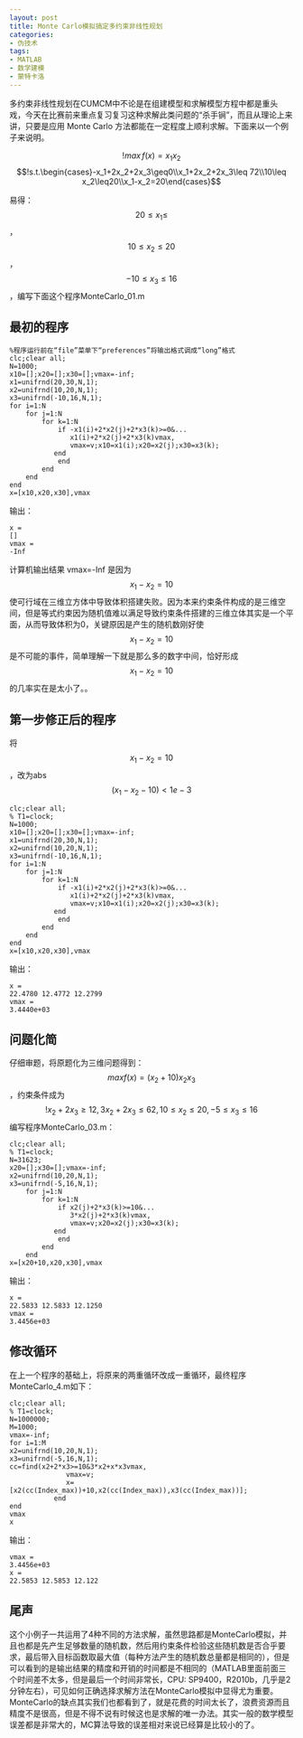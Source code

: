 ```yaml
---
layout: post
title: Monte Carlo模拟搞定多约束非线性规划
categories:
- 伪技术
tags:
- MATLAB
- 数学建模
- 蒙特卡洛
---
```


多约束非线性规划在CUMCM中不论是在组建模型和求解模型方程中都是重头戏，今天在比赛前来重点复习复习这种求解此类问题的“杀手锏”，而且从理论上来讲，只要是应用 Monte Carlo 方法都能在一定程度上顺利求解。下面来以一个例子来说明。

$$!max\, f(x)=x_1x_2$$
$$!s.t.\begin{cases}-x_1+2x_2+2x_3\geq0\\x_1+2x_2+2x_3\leq 72\\10\leq x_2\leq20\\x_1-x_2=20\end{cases}$$

易得：$$20\leq x_1\leq$$，$$10\leq x_2\leq 20$$，$$-10\leq x_3 \leq 16$$，编写下面这个程序MonteCarlo_01.m

## 最初的程序

    %程序运行前在“file”菜单下“preferences”将输出格式调成“long”格式
    clc;clear all;
    N=1000;
    x10=[];x20=[];x30=[];vmax=-inf;
    x1=unifrnd(20,30,N,1);
    x2=unifrnd(10,20,N,1);
    x3=unifrnd(-10,16,N,1);
    for i=1:N
        for j=1:N
            for k=1:N
                if -x1(i)+2*x2(j)+2*x3(k)>=0&...
                   x1(i)+2*x2(j)+2*x3(k)vmax,
                   vmax=v;x10=x1(i);x20=x2(j);x30=x3(k);
               end
                end
            end
        end
    end
    x=[x10,x20,x30],vmax

输出：
    
    x =
    []
    vmax =
    -Inf

计算机输出结果 vmax=-Inf 是因为$$x_1-x_2=10$$使可行域在三维立方体中导致体积搭建失败。因为本来约束条件构成的是三维空间，但是等式约束因为随机值难以满足导致约束条件搭建的三维立体其实是一个平面，从而导致体积为0，关键原因是产生的随机数刚好使$$x_1-x_2=10$$是不可能的事件，简单理解一下就是那么多的数字中间，恰好形成$$x_1-x_2=10$$的几率实在是太小了。。

## 第一步修正后的程序

将$$x_1-x_2=10$$，改为abs$$(x_1-x_2-10)<1e-3$$
  
    clc;clear all;
    % T1=clock;
    N=1000;
    x10=[];x20=[];x30=[];vmax=-inf;
    x1=unifrnd(20,30,N,1);
    x2=unifrnd(10,20,N,1);
    x3=unifrnd(-10,16,N,1);
    for i=1:N
        for j=1:N
            for k=1:N
                if -x1(i)+2*x2(j)+2*x3(k)>=0&...
                   x1(i)+2*x2(j)+2*x3(k)vmax,
                   vmax=v;x10=x1(i);x20=x2(j);x30=x3(k);
               end
                end
            end
        end
    end
    x=[x10,x20,x30],vmax

输出：

    x =
    22.4780 12.4772 12.2799
    vmax =
    3.4440e+03

## 问题化简

仔细审题，将原题化为三维问题得到：$$max f(x)=(x_2+10)x_2x_3$$，约束条件成为
$$!x_2+2x_3\geq 12, 3x_2+2x_3\leq 62, 10\leq x_2\leq 20, -5\leq x_3\leq 16$$
编写程序MonteCarlo_03.m：
    
    clc;clear all;
    % T1=clock;
    N=31623;
    x20=[];x30=[];vmax=-inf;
    x2=unifrnd(10,20,N,1);
    x3=unifrnd(-5,16,N,1);
        for j=1:N
            for k=1:N
                if x2(j)+2*x3(k)>=10&...
                   3*x2(j)+2*x3(k)vmax,
                   vmax=v;x20=x2(j);x30=x3(k);
               end
                end
            end
        end
    x=[x20+10,x20,x30],vmax

输出：
    
    x =
    22.5833 12.5833 12.1250
    vmax =
    3.4456e+03

## 修改循环
在上一个程序的基础上，将原来的两重循环改成一重循环，最终程序MonteCarlo_4.m如下：
    
    clc;clear all;
    % T1=clock;
    N=1000000;
    M=1000;
    vmax=-inf;
    for i=1:M
    x2=unifrnd(10,20,N,1);
    x3=unifrnd(-5,16,N,1);
    cc=find(x2+2*x3>=10&3*x2+x*x3vmax,
                  vmax=v;
                  x=[x2(cc(Index_max))+10,x2(cc(Index_max)),x3(cc(Index_max))];
               end
    end
    vmax
    x

输出：
    
    vmax =
    3.4456e+03
    x =
    22.5853 12.5853 12.122

## 尾声
这个小例子一共运用了4种不同的方法求解，虽然思路都是MonteCarlo模拟，并且也都是先产生足够数量的随机数，然后用约束条件检验这些随机数是否合乎要求，最后带入目标函数取最大值（每种方法产生的随机数总量都是相同的），但是可以看到的是输出结果的精度和开销的时间都是不相同的（MATLAB里面前面三个时间差不太多，但是最后一个时间非常长，CPU: SP9400，R2010b，几乎是2分钟左右），可见如何正确选择求解方法在MonteCarlo模拟中显得尤为重要。
MonteCarlo的缺点其实我们也都看到了，就是花费的时间太长了，浪费资源而且精度不是很高，但是不得不说有时候这也是求解的唯一办法。其实一般的数学模型误差都是非常大的，MC算法导致的误差相对来说已经算是比较小的了。